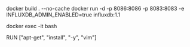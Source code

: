 docker build . --no-cache
docker run -d -p 8086:8086 -p 8083:8083 -e INFLUXDB_ADMIN_ENABLED=true influxdb:1.1

docker exec -it <id> bash

RUN ["apt-get", "install", "-y", "vim"]